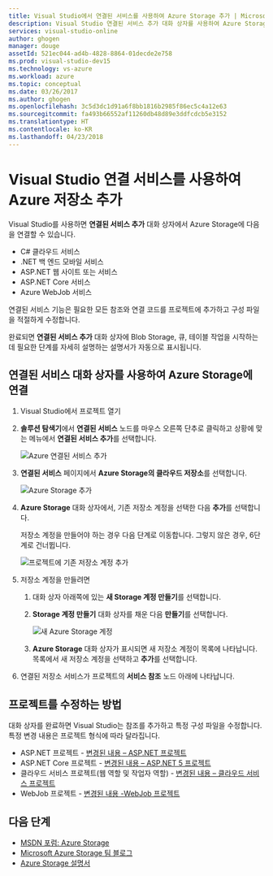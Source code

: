 ```yaml
---
title: Visual Studio에서 연결된 서비스를 사용하여 Azure Storage 추가 | Microsoft Docs
description: Visual Studio 연결된 서비스 추가 대화 상자를 사용하여 Azure Storage를 앱에 추가
services: visual-studio-online
author: ghogen
manager: douge
assetId: 521ec044-ad4b-4828-8864-01decde2e758
ms.prod: visual-studio-dev15
ms.technology: vs-azure
ms.workload: azure
ms.topic: conceptual
ms.date: 03/26/2017
ms.author: ghogen
ms.openlocfilehash: 3c5d3dc1d91a6f8bb1816b2985f86ec5c4a12e63
ms.sourcegitcommit: fa493b66552af11260db48d89e3ddfcdcb5e3152
ms.translationtype: HT
ms.contentlocale: ko-KR
ms.lasthandoff: 04/23/2018
---
```

# <a name="adding-azure-storage-by-using-visual-studio-connected-services"></a>Visual Studio 연결 서비스를 사용하여 Azure 저장소 추가
Visual Studio를 사용하면 **연결된 서비스 추가** 대화 상자에서 Azure Storage에 다음을 연결할 수 있습니다.

- C# 클라우드 서비스
- .NET 백 엔드 모바일 서비스
- ASP.NET 웹 사이트 또는 서비스
- ASP.NET Core 서비스
- Azure WebJob 서비스 

연결된 서비스 기능은 필요한 모든 참조와 연결 코드를 프로젝트에 추가하고 구성 파일을 적절하게 수정합니다. 

완료되면 **연결된 서비스 추가** 대화 상자에 Blob Storage, 큐, 테이블 작업을 시작하는 데 필요한 단계를 자세히 설명하는 설명서가 자동으로 표시됩니다.

## <a name="connect-to-azure-storage-using-the-connected-services-dialog"></a>연결된 서비스 대화 상자를 사용하여 Azure Storage에 연결
1. Visual Studio에서 프로젝트 열기

1. **솔루션 탐색기**에서 **연결된 서비스** 노드를 마우스 오른쪽 단추로 클릭하고 상황에 맞는 메뉴에서 **연결된 서비스 추가**를 선택합니다.
   
    ![Azure 연결된 서비스 추가](./media/vs-azure-tools-connected-services-storage/IC796702.png)

1. **연결된 서비스** 페이지에서 **Azure Storage의 클라우드 저장소**를 선택합니다.
   
    ![Azure Storage 추가](./media/vs-azure-tools-connected-services-storage/add-azure-storage.png)

1. **Azure Storage** 대화 상자에서, 기존 저장소 계정을 선택한 다음 **추가**를 선택합니다.
   
    저장소 계정을 만들어야 하는 경우 다음 단계로 이동합니다. 그렇지 않은 경우, 6단계로 건너뜁니다.
    
    ![프로젝트에 기존 저장소 계정 추가](./media/vs-azure-tools-connected-services-storage/select-azure-storage-account.png)

1. 저장소 계정을 만들려면 
   
   1. 대화 상자 아래쪽에 있는 **새 Storage 계정 만들기**를 선택합니다.

   1. **Storage 계정 만들기** 대화 상자를 채운 다음 **만들기**를 선택합니다.
      
       ![새 Azure Storage 계정](./media/vs-azure-tools-connected-services-storage/create-storage-account.png)
      
   1. **Azure Storage** 대화 상자가 표시되면 새 저장소 계정이 목록에 나타납니다. 목록에서 새 저장소 계정을 선택하고 **추가**를 선택합니다.

1. 연결된 저장소 서비스가 프로젝트의 **서비스 참조** 노드 아래에 나타납니다.
   
## <a name="how-your-project-is-modified"></a>프로젝트를 수정하는 방법
대화 상자를 완료하면 Visual Studio는 참조를 추가하고 특정 구성 파일을 수정합니다. 특정 변경 내용은 프로젝트 형식에 따라 달라집니다. 

- ASP.NET 프로젝트 - [변경된 내용 – ASP.NET 프로젝트](http://go.microsoft.com/fwlink/p/?LinkId=513126)
- ASP.NET Core 프로젝트 - [변경된 내용 – ASP.NET 5 프로젝트](http://go.microsoft.com/fwlink/p/?LinkId=513124) 
- 클라우드 서비스 프로젝트(웹 역할 및 작업자 역할) - [변경된 내용 – 클라우드 서비스 프로젝트](http://go.microsoft.com/fwlink/p/?LinkId=516965)
- WebJob 프로젝트 - [변경된 내용 -WebJob 프로젝트](visual-studio/vs-storage-webjobs-what-happened.md)

## <a name="next-steps"></a>다음 단계
- [MSDN 포럼: Azure Storage](https://social.msdn.microsoft.com/forums/azure/home?forum=windowsazuredata)
- [Microsoft Azure Storage 팀 블로그](http://blogs.msdn.com/b/windowsazurestorage/)
- [Azure Storage 설명서](https://docs.microsoft.com/azure/storage/)
